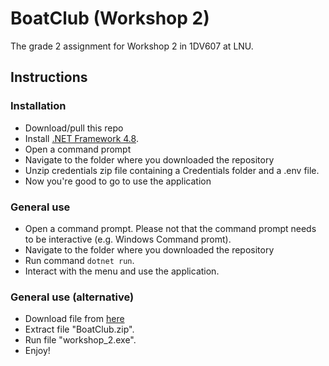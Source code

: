 # BoatClub (Workshop 2)
The grade 2 assignment for Workshop 2 in 1DV607 at LNU.

## Instructions

### Installation
- Download/pull this repo
- Install [.NET Framework 4.8](https://dotnet.microsoft.com/download/dotnet-framework/thank-you/net48-web-installer).
- Open a command prompt
- Navigate to the folder where you downloaded the repository
- Unzip credentials zip file containing a Credentials folder and a .env file.
- Now you're good to go to use the application

### General use
- Open a command prompt. Please not that the command prompt needs to be interactive (e.g. Windows Command promt).
- Navigate to the folder where you downloaded the repository
- Run command `dotnet run`.
- Interact with the menu and use the application.

### General use (alternative)
- Download file from [here](https://drive.google.com/file/d/1WgFwh36VI1iytud1L5mcbQ__lsRr2RoL/view?usp=sharing)
- Extract file "BoatClub.zip".
- Run file "workshop_2.exe".
- Enjoy!